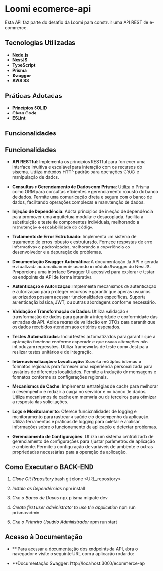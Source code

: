 # Loomi ecomerce-api

Esta API faz parte do desafio da Loomi para construir uma API REST de e-commerce.

## Tecnologias Utilizadas

- **Node.js**
- **NestJS**
- **TypeScript**
- **Prisma**
- **Swagger**
- **AWS S3**

## Práticas Adotadas

- **Princípios SOLID**
- **Clean Code**
- **ESLint**

## Funcionalidades

## Funcionalidades

- **API RESTful**: Implementa os princípios RESTful para fornecer uma interface intuitiva e escalável para interação com os recursos do sistema. Utiliza métodos HTTP padrão para operações CRUD e manipulação de dados.

- **Consultas e Gerenciamento de Dados com Prisma**: Utiliza o Prisma como ORM para consultas eficientes e gerenciamento robusto do banco de dados. Permite uma comunicação direta e segura com o banco de dados, facilitando operações complexas e manutenção de dados.

- **Injeção de Dependência**: Adota princípios de injeção de dependência para promover uma arquitetura modular e desacoplada. Facilita a substituição e teste de componentes individuais, melhorando a manutenção e escalabilidade do código.

- **Tratamento de Erros Estruturado**: Implementa um sistema de tratamento de erros robusto e estruturado. Fornece respostas de erro informativas e padronizadas, melhorando a experiência do desenvolvedor e a depuração de problemas.

- **Documentação Swagger Automática**: A documentação da API é gerada e atualizada automaticamente usando o módulo Swagger do NestJS. Proporciona uma interface Swagger UI acessível para explorar e testar os endpoints da API de forma interativa.

- **Autenticação e Autorização**: Implementa mecanismos de autenticação e autorização para proteger recursos e garantir que apenas usuários autorizados possam acessar funcionalidades específicas. Suporta autenticação básica, JWT, ou outras abordagens conforme necessário.

- **Validação e Transformação de Dados**: Utiliza validação e transformação de dados para garantir a integridade e conformidade das entradas da API. Aplica regras de validação em DTOs para garantir que os dados recebidos atendem aos critérios esperados.

- **Testes Automatizados**: Inclui testes automatizados para garantir que a aplicação funcione conforme esperado e que novas alterações não introduzam regressões. Utiliza frameworks de teste como Jest para realizar testes unitários e de integração.

- **Internacionalização e Localização**: Suporta múltiplos idiomas e formatos regionais para fornecer uma experiência personalizada para usuários de diferentes localidades. Permite a tradução de mensagens e formatos conforme as configurações regionais.

- **Mecanismos de Cache**: Implementa estratégias de cache para melhorar o desempenho e reduzir a carga no servidor e no banco de dados. Utiliza mecanismos de cache em memória ou de terceiros para otimizar a resposta das solicitações.

- **Logs e Monitoramento**: Oferece funcionalidades de logging e monitoramento para rastrear a saúde e o desempenho da aplicação. Utiliza ferramentas e práticas de logging para coletar e analisar informações sobre o funcionamento da aplicação e detectar problemas.

- **Gerenciamento de Configurações**: Utiliza um sistema centralizado de gerenciamento de configurações para ajustar parâmetros de aplicação e ambiente. Permite a configuração de variáveis de ambiente e outras propriedades necessárias para a operação da aplicação.


## Como Executar o BACK-END

1. _Clone Git Repository_
   bash
   git clone <URL_repository>

2. _Instale as Dependências_
   npm install

3. _Crie o Banco de Dados_
   npx prisma migrate dev

4. _Create first user administrator to use the application_
   npm run prisma:admin

5. _Crie o Primeiro Usuário Administrador_
   npm run start

## Acesso à Documentação
- ** Para acessar a documentação dos endpoints da API, abra o navegador e visite o seguinte URL com a aplicação rodando:

- **Documentação Swagger: http://localhost:3000/ecommerce-api
